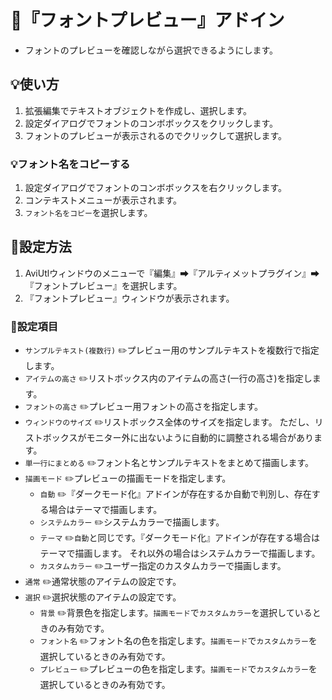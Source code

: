 ﻿# 🎉『フォントプレビュー』アドイン

* フォントのプレビューを確認しながら選択できるようにします。

## 💡使い方

1. 拡張編集でテキストオブジェクトを作成し、選択します。
1. 設定ダイアログでフォントのコンボボックスをクリックします。
1. フォントのプレビューが表示されるのでクリックして選択します。

### 💡フォント名をコピーする

1. 設定ダイアログでフォントのコンボボックスを右クリックします。
1. コンテキストメニューが表示されます。
1. `フォント名をコピー`を選択します。

## 🔧設定方法

1. AviUtlウィンドウのメニューで『編集』➡『アルティメットプラグイン』➡『フォントプレビュー』を選択します。
1. 『フォントプレビュー』ウィンドウが表示されます。

### 📝設定項目

* `サンプルテキスト(複数行)` ✏️プレビュー用のサンプルテキストを複数行で指定します。
* `アイテムの高さ` ✏️リストボックス内のアイテムの高さ(一行の高さ)を指定します。
* `フォントの高さ` ✏️プレビュー用フォントの高さを指定します。
* `ウィンドウのサイズ` ✏️リストボックス全体のサイズを指定します。
ただし、リストボックスがモニター外に出ないように自動的に調整される場合があります。
* `単一行にまとめる` ✏️フォント名とサンプルテキストをまとめて描画します。
* `描画モード` ✏️プレビューの描画モードを指定します。
	* `自動` ✏️『ダークモード化』アドインが存在するか自動で判別し、存在する場合はテーマで描画します。
	* `システムカラー` ✏️システムカラーで描画します。
	* `テーマ` ✏️`自動`と同じです。『ダークモード化』アドインが存在する場合はテーマで描画します。
	それ以外の場合はシステムカラーで描画します。
	* `カスタムカラー` ✏️ユーザー指定のカスタムカラーで描画します。
* `通常` ✏️通常状態のアイテムの設定です。
* `選択` ✏️選択状態のアイテムの設定です。
	* `背景` ✏️背景色を指定します。`描画モード`で`カスタムカラー`を選択しているときのみ有効です。
	* `フォント名` ✏️フォント名の色を指定します。`描画モード`で`カスタムカラー`を選択しているときのみ有効です。
	* `プレビュー` ✏️プレビューの色を指定します。`描画モード`で`カスタムカラー`を選択しているときのみ有効です。
